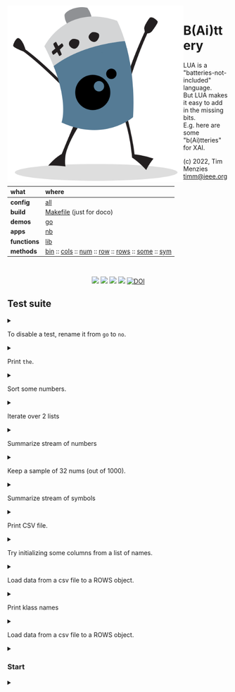<img align=left width=400   src="bat2.png">

# B(Ai)ttery
LUA is a "batteries-not-included" language.   
But LUA makes it easy to add in the  missing bits.   
E.g. here are some "b(Ai)tteries" for XAI.

(c) 2022, Tim Menzies <timm@ieee.org>

|what          | where |
|:-------------|:------|
|**config**    | [all](all.html)   |
|**build**     | [Makefile](https://github.com/timm/shortr/blob/master/etc/src/Makefile) (just for doco)  | 
|**demos**     | [go](go.html)  |
|**apps**      | [nb](nb.html)  |
|**functions** | [lib](lib.html) |  
|**methods**   | [bin](bin.html) :: [cols](cols.html) :: [num](num.html) :: [row](row.html) :: [rows](rows.html) :: [some](some.html) :: [sym](sym.html) |

<br clear=all>
<p align=center>
<a href=".."><img src="https://img.shields.io/badge/Language--lua-%232C2D72.svg?logo=lua&logoColor=white"></a>
<a href=".."><img src="https://img.shields.io/badge/checked--by-syntastic-yellow"></a>
<a href="https://github.com/timm/shortr/actions/workflows/tests.yml"><img src="https://github.com/timm/shortr/actions/workflows/tests.yml/badge.svg"></a>
<a href="https://opensource.org/licenses/BSD-2-Clause"><img  src="https://img.shields.io/badge/License-BSD%202--Clause-orange.svg"></a>
<a href="https://zenodo.org/badge/latestdoi/206205826"> <img  src="https://zenodo.org/badge/206205826.svg" alt="DOI"></a> 
</p>


## Test suite


<details><summary></summary>

```lua
local all = require"all"
local chat,chunks,cli,csv = all.chat, all.chunks, all.cli, all.csv
local maps,on = all.maps, all.on
local settings,sort,splice, the = all.settings, all.sort, all.splice, all.the

local COLS,NUM, ROWS = require"COLS", require"NUM", require"ROWS"
local SOME, SYM, NB  = require"SOME", require"SYM", require"NB"
local ABCD           = require"ABCD"
```

</details>


To disable a test, rename it from `go` to `no`.


<details><summary></summary>

```lua
local go,no = {},{}
```

</details>


Print `the`.


<details><summary></summary>

```lua
function go.THE() chat(the); return true end
```

</details>


Sort some numbers.


<details><summary></summary>

```lua
function go.SORT() chat(sort{10,5,1,15,0}); return true end
```

</details>


Iterate over 2 lists


<details><summary></summary>

```lua
function go.MAPS() 
  chat(maps({1,2,3},{10,20,30}, 
       function(x,y) return x+y end)); return true end
```

</details>


 Summarize stream of numbers


<details><summary></summary>

```lua
function go.NUMS() 
  local n=NUM(); for i=1,1000 do n:add(i) end; chat(n)
  return true end
```

</details>


Keep a sample of 32 nums (out of 1000).


<details><summary></summary>

```lua
function go.SOME() 
  local s=SOME(32); for i=1,1000 do s:add(i) end
  chat(sort(s.kept)); return true end 
```

</details>


 Summarize stream of symbols


<details><summary></summary>

```lua
function go.SYM() 
  local s=SYM()
  for i=1,1000 do for _,c in pairs{"a","a","b"} do s:add(c) end end
  chat(sort(s.kept)); return true end 
```

</details>


Print CSV file.


<details><summary></summary>

```lua
function go.CSV() csv(the.file, chat); return true end
```

</details>


Try initializing some columns from a list of names.


<details><summary></summary>

```lua
function go.COLS() chat(COLS{"aa","Bb","Cc-"}.x); return true end
```

</details>


Load data from a csv file to a ROWS object.


<details><summary></summary>

```lua
function go.ROWS( rs) 
  rs=ROWS():fill(the.file)
  chat(rs.cols.x[1])
  chat(rs.cols.y); return true end
```

</details>


Print klass names


<details><summary></summary>

```lua
function go.KLASS() 
  local file = "../../data/diabetes.csv"
  local s=SYM()
  for _,row in pairs(ROWS():fill(file).rows) do s:add(row:klass()) end
  chat(s.kept)
  return true end
```

</details>


Load data from a csv file to a ROWS object.


<details><summary></summary>

```lua
function go.BETTERS( rs,best,m,rest) 
  rs=ROWS():fill(the.file)
  sort(rs.rows) 
  m    = (#rs.rows)^.5
  best = splice(rs.rows,1,m)  --(m^.5)) 
  rest = splice(rs.rows,1,#rs.rows - m) --#rs.rows - 30) --(m^.5)) 
  chat(rs:clone(best):mids())
  chat(rs:clone(rest):mids())
  return true end

function go.DIABETES(f,  a,n) --   i,t,a) 
  a = ABCD()
  n= NB(f or "../../data/diabetes.csv",function(got,want) a:add(got,want) end)
  for _,row in pairs(n.overall.rows) do print(row._eden._id) end
  --a:pretty( a:report() )
  return true end

function go.SOYBEAN()  
  go.DIABETES("../../data/soybean.csv") 
  return true end

function go.CHUNKS()
  chunks(the.file); return true end
-------
```

</details>


### Start


<details><summary></summary>

```lua
the = cli(the)
on(the, go)
```

</details>


